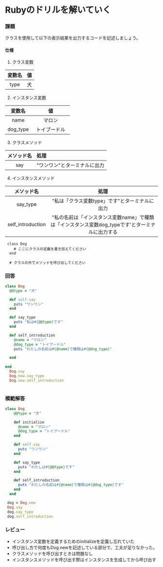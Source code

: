 # Rubyのドリルを解いていく
### 課題
クラスを使用して以下の表示結果を出力するコードを記述しましょう。
#### 仕様
1. クラス変数

| 変数名 | 値 |
| :---: | :---: |
| type | 犬 |
   
2. インスタンス変数
   
 | 変数名 | 値 |
 | :---: | :---: |
 | name | マロン|
 | dog_type | トイプードル　|
 
 
3. クラスメソッド

| メソッド名 | 処理 |
| :---: | :--- 
| say | "ワンワン"とターミナルに出力 |

4. インスタンスメソッド

| メソッド名 | 処理 |
| :---: | :---: |
|say_type|"私は「クラス変数type」です"とターミナルに出力|
|self_introduction|"私の名前は「インスタンス変数name」で種類は「インスタンス変数dog_typeです'とターミナルに出力する|

```ひな型
 class Dog
    # ここにクラスの定義を書き加えてください
  end

  # クラスの外でメソッドを呼び出してください
```

### 回答

```ruby
class Dog
  @@type = "犬"

  def self.say
    puts "ワンワン"
  end

  def say_type
    puts "私は#{@@type}です"
  end

  def self_introduction
    @name = "マロン"
    @dog_type = "トイプードル"
    puts "わたしの名前は#{@name}で種類は#{@dog_type}"

  end
  
end
  Dog.say
  Dog.new.say_type
  Dog.new.self_introduction
  
```

### 模範解答

```ruby
class Dog
    @@type = "犬"

    def initialize
      @name = "マロン"
      @dog_type = "トイプードル"
    end

    def self.say
      puts "ワンワン"
    end

    def say_type
      puts "わたしは#{@@type}です"
    end

    def self_introduction
      puts "わたしの名前は#{@name}で種類は#{@dog_type}です"
    end
  end

 dog = Dog.new
 Dog.say
 dog.say_type
 dog.self_introduction

```
### レビュー
- インスタンス変数を定義するためのinitializeを定義し忘れていた
- 呼び出し方で何度もDog.newを記述している部分で、工夫が足りなかった。
- クラスメソッドを呼び出すときは問題なし
- インスタンスメソッドを呼び出す際はインスタンスを生成してから呼び出す
